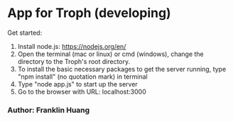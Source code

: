 # App for Troph (developing)

Get started:

1. Install node.js: https://nodejs.org/en/
2. Open the terminal (mac or linux) or cmd (windows), change the directory to the Troph's root directory.
3. To install the basic necessary packages to get the server running, type "npm install" (no quotation mark) in terminal
4. Type "node app.js" to start up the server
5. Go to the browser with URL: localhost:3000

### Author: Franklin Huang